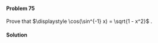 <div class="alert alert-warning" role="alert">
<h4 class="alert-heading">Problem 75</h4>

Prove that $\displaystyle \cos(\sin^{-1} x) = \sqrt{1 - x^2}$ .

</div>

<div class="alert alert-success" role="alert">
<h4 class="alert-heading">Solution</h4>



</div>

